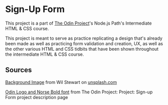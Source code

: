 # Sign-Up Form

This project is a part of [The Odin Project](https://www.theodinproject.com)'s Node.js Path's Intermediate HTML & CSS course.

This project is meant to serve as practice replicating a design that's already been made as well as practicing form validation and creation, UX, as well as the other various HTML and CSS tidbits that have been shown throughout the intermediate HTML & CSS course.

## Sources

[Background Image](https://unsplash.com/photos/T26KCgCPsCI) from Wil Stewart on [unsplash.com](https://unsplash.com)

[Odin Logo and Norse Bold font](https://www.theodinproject.com/lessons/node-path-intermediate-html-and-css-sign-up-form) from The Odin Project: Project: Sign-up Form project description page
